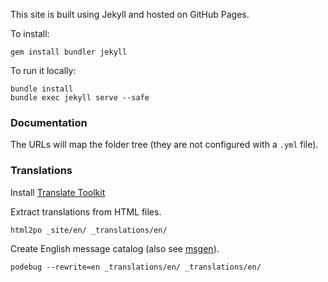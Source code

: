 This site is built using Jekyll and hosted on GitHub Pages.

To install:
```
gem install bundler jekyll
```

To run it locally:
```
bundle install
bundle exec jekyll serve --safe
```

### Documentation

The URLs will map the folder tree (they are not configured with a `.yml` file).

### Translations

Install [Translate Toolkit](http://docs.translatehouse.org/projects/translate-toolkit/en/latest/installation.html)

Extract translations from HTML files.

```
html2po _site/en/ _translations/en/
```

Create English message catalog (also see [msgen](https://linux.die.net/man/1/msgen)).

```
podebug --rewrite=en _translations/en/ _translations/en/
```
